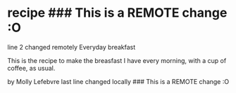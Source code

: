 # recipe ### This is a REMOTE change :O
line 2 changed remotely Everyday breakfast

This is the recipe to make the breasfast I have every morning, with a cup of coffee, as usual.

by Molly Lefebvre
last line changed locally ### This is a REMOTE change :O
